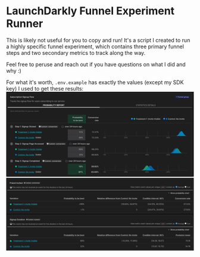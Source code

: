 # LaunchDarkly Funnel Experiment Runner
This is likely not useful for you to copy and run! It's a script I created to run a highly specific funnel experiment, which contains three primary funnel steps and two secondary metrics to track along the way.

Feel free to peruse and reach out if you have questions on what I did and why :)

For what it's worth, `.env.example` has exactly the values (except my SDK key) I used to get these results:
![Probability Report](<Probability_report.png>)
![Secondary Metrics](<Secondary_metrics.png>)